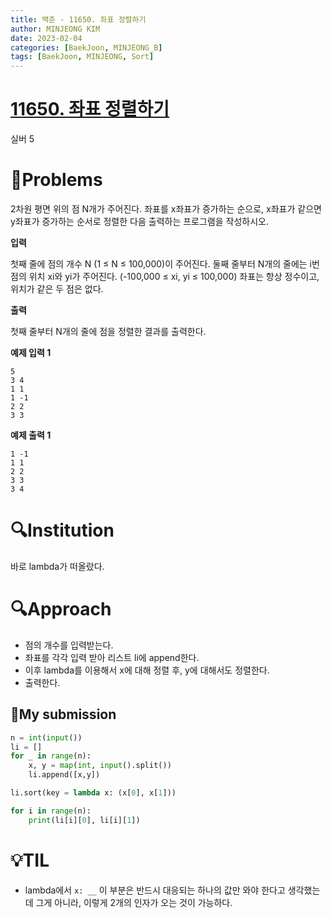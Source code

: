 ```yaml
---
title: 백준 - 11650. 좌표 정렬하기
author: MINJEONG KIM
date: 2023-02-04
categories: [BaekJoon, MINJEONG_B]
tags: [BaekJoon, MINJEONG, Sort]
---
```



# [11650. **좌표 정렬하기**](https://www.acmicpc.net/problem/11650)
실버 5
# 📖Problems

2차원 평면 위의 점 N개가 주어진다. 좌표를 x좌표가 증가하는 순으로, x좌표가 같으면 y좌표가 증가하는 순서로 정렬한 다음 출력하는 프로그램을 작성하시오.

**입력**

첫째 줄에 점의 개수 N (1 ≤ N ≤ 100,000)이 주어진다. 둘째 줄부터 N개의 줄에는 i번점의 위치 xi와 yi가 주어진다. (-100,000 ≤ xi, yi ≤ 100,000) 좌표는 항상 정수이고, 위치가 같은 두 점은 없다.

**출력**

첫째 줄부터 N개의 줄에 점을 정렬한 결과를 출력한다.

**예제 입력 1**

```
5
3 4
1 1
1 -1
2 2
3 3

```

**예제 출력 1**

```
1 -1
1 1
2 2
3 3
3 4
```

# 🔍Institution

바로 lambda가 떠올랐다.

# 🔍Approach

- 점의 개수를 입력받는다.
- 좌표를 각각 입력 받아 리스트 li에 append한다.
- 이후 lambda를 이용해서 x에 대해 정렬 후, y에 대해서도 정렬한다.
- 출력한다.

## 🚩My submission

```python
n = int(input())
li = []
for _ in range(n):
    x, y = map(int, input().split())
    li.append([x,y])

li.sort(key = lambda x: (x[0], x[1]))

for i in range(n):
    print(li[i][0], li[i][1])
```

# 💡TIL

- lambda에서 `x: __` 이 부분은 반드시 대응되는 하나의 값만 와야 한다고 생각했는데 그게 아니라, 이렇게 2개의 인자가 오는 것이 가능하다.
